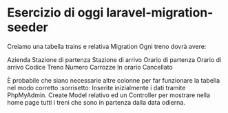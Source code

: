 # Esercizio di oggi laravel-migration-seeder

Creiamo una tabella trains e relativa Migration
Ogni treno dovrà avere:

Azienda
Stazione di partenza
Stazione di arrivo
Orario di partenza
Orario di arrivo
Codice Treno
Numero Carrozze
In orario
Cancellato

È probabile che siano necessarie altre colonne per far funzionare la tabella nel modo corretto :sorrisetto:
Inserite inizialmente i dati tramite PhpMyAdmin.
Create Model relativo ed un Controller per mostrare nella home page tutti i treni che sono in partenza dalla data odierna.